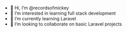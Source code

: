 - 👋 Hi, I’m @recordsofmickey
- 👀 I’m interested in learning full stack development
- 🌱 I’m currently learning Laravel
- 💞️ I’m looking to collaborate on basic Laravel projects

<!---
recordsofmickey/recordsofmickey is a ✨ special ✨ repository because its `README.md` (this file) appears on your GitHub profile.
You can click the Preview link to take a look at your changes.
--->
